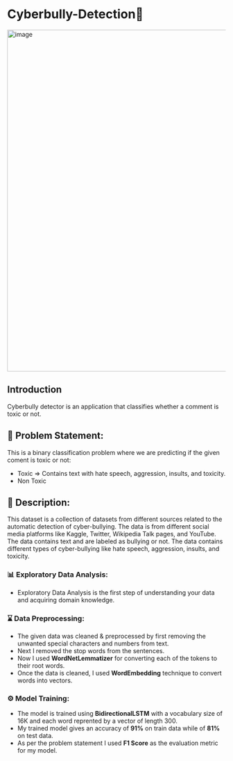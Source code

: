 # Cyberbully-Detection🚨
<img width="786" alt="image" src="https://user-images.githubusercontent.com/81012989/164935200-3953daf1-f92b-4383-b783-cec06cc1e0f5.png">

## Introduction
Cyberbully detector is an application that classifies whether a comment is toxic or not. 

## 🧭 Problem Statement: 
This is a binary classification problem where we are predicting if the given coment is toxic or not:
* Toxic => Contains text with hate speech, aggression, insults, and toxicity.
* Non Toxic 

## 🧾 Description: 
This dataset is a collection of datasets from different sources related to the automatic detection of cyber-bullying. The data is from different social media platforms like Kaggle, Twitter, Wikipedia Talk pages, and YouTube. The data contains text and are labeled as bullying or not. The data contains different types of cyber-bullying like hate speech, aggression, insults, and toxicity.

### :bar_chart: Exploratory Data Analysis:
* Exploratory Data Analysis is the first step of understanding your data and acquiring domain knowledge. 

### :hourglass: Data Preprocessing:
* The given data was cleaned & preprocessed by first removing the unwanted special characters and numbers from text.
* Next I removed the stop words from the sentences.
* Now I used **WordNetLemmatizer** for converting each of the tokens to their root words.
* Once the data is cleaned, I used **WordEmbedding** technique to convert words into vectors.

### ⚙ Model Training:
* The model is trained using **BidirectionalLSTM** with a vocabulary size of 16K and each word reprented by a vector of length 300.
* My trained model gives an accuracy of **91%** on train data while of **81%** on test data.
* As per the problem statement I used **F1 Score** as the evaluation metric for my model.
